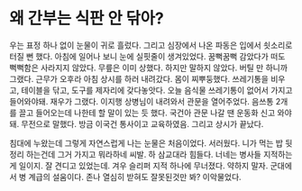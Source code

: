 # 왜 간부는 식판 안 닦아?
우는 표정 하나 없이 눈물이 귀로 흘렀다. 그리고 심장에서 나온 파동은 입에서 쇳소리로 터질 뻔 했다. 아침에 일어나 보니 눈에 실핏줄이 생겨있었다. 꿈뻑꿈뻑 감았다가 떠도 뻑뻑함은 사라지지 않았다. 무릎은 이미 상했다. 하지만 말하지 않았다. 버틸 만 하니까 그랬다. 근무가 오후라 아침 상시를 하러 내려갔다. 몸이 찌뿌둥했다. 쓰레기통을 비우고, 테이블을 닦고, 도구를 제자리에 갖다놓앗다. 오늘 음식물 쓰레기통이 없어서 가지고 들어와야돼. 재우가 그랬다. 이지행 상병님이 내려와서 관문을 열어주었다. 음쓰통 2개를 끌고 들어오는데 나한테 할 말이 있는 듯 했다. 국건아 관문 나갈 땐 운동화 신고 와야돼. 무전으로 말했다. 방금 이국건 통사이고 교육하였음. 그리고 상시가 끝났다. 

 침대에 누왔는데 그렇게 자연스럽게 나는 눈물은 처음이었다. 서러웠다. 니가 먹는 밥 뒷정리 하는건데 그거 가지고 뭐라하네 씨발. 하 삼교대라 힘들다. 너네는 병사들 지적하는게 일이지. 잘 견디고 있었는데. 겨우 슬리퍼 지적 하나에 무너졌다. 약하지 말자. 군대에서 병 계급의 설움이다. 존나 열심히 받혀도 잘못된것만 봐? 이악물었다.
